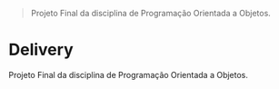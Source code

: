 > Projeto Final da disciplina de Programação Orientada a Objetos.

# Delivery
Projeto Final da disciplina de Programação Orientada a Objetos.

